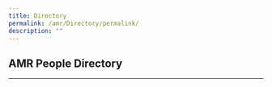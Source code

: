 ```yaml
---
title: Directory
permalink: /amr/Directory/permalink/
description: ""
---
```

## AMR People Directory
--------------------